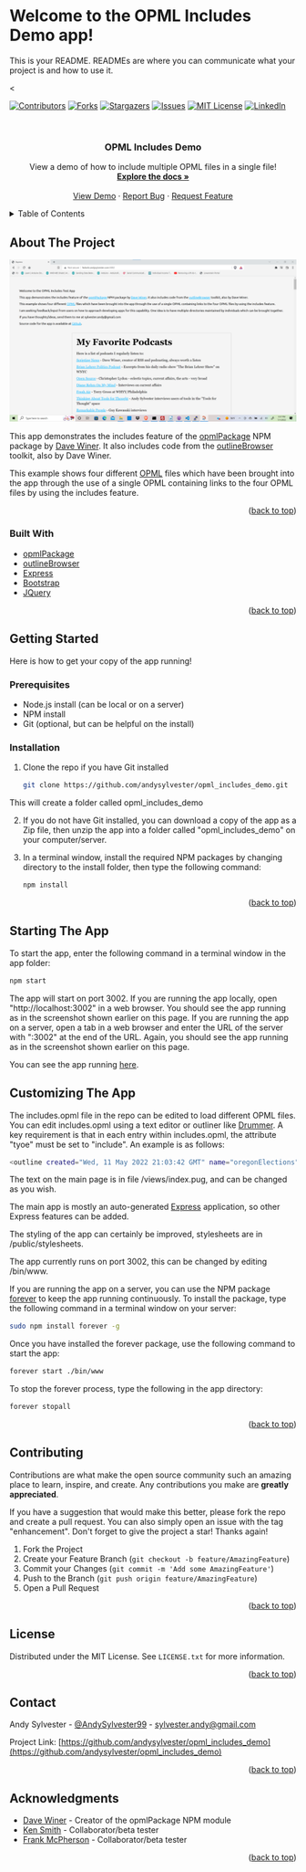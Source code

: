 # Welcome to the OPML Includes Demo app!

This is your README. READMEs are where you can communicate what your project is and how to use it.

<<div id="top"></div>
<!--
*** Thanks for checking out the Best-README-Template. If you have a suggestion
*** that would make this better, please fork the repo and create a pull request
*** or simply open an issue with the tag "enhancement".
*** Don't forget to give the project a star!
*** Thanks again! Now go create something AMAZING! :D
-->



<!-- PROJECT SHIELDS -->
<!--
*** I'm using markdown "reference style" links for readability.
*** Reference links are enclosed in brackets [ ] instead of parentheses ( ).
*** See the bottom of this document for the declaration of the reference variables
*** for contributors-url, forks-url, etc. This is an optional, concise syntax you may use.
*** https://www.markdownguide.org/basic-syntax/#reference-style-links
-->
[![Contributors][contributors-shield]][contributors-url]
[![Forks][forks-shield]][forks-url]
[![Stargazers][stars-shield]][stars-url]
[![Issues][issues-shield]][issues-url]
[![MIT License][license-shield]][license-url]
[![LinkedIn][linkedin-shield]][linkedin-url]



<!-- PROJECT LOGO -->
<br />
<div align="center">

<h3 align="center">OPML Includes Demo</h3>

  <p align="center">
    View a demo of how to include multiple OPML files in a single file!
    <br />
    <a href="https://github.com/andysylvester/opml_includes_demo"><strong>Explore the docs »</strong></a>
    <br />
    <br />
    <a href="http://fedwiki.andysylvester.com:3002/">View Demo</a>
    ·
    <a href="https://github.com/andysylvester/opml_includes_demo/issues">Report Bug</a>
    ·
    <a href="https://github.com/andysylvester/opml_includes_demo/issues">Request Feature</a>
  </p>
</div>



<!-- TABLE OF CONTENTS -->
<details>
  <summary>Table of Contents</summary>
  <ol>
    <li>
      <a href="#about-the-project">About The Project</a>
      <ul>
        <li><a href="#built-with">Built With</a></li>
      </ul>
    </li>
    <li>
      <a href="#getting-started">Getting Started</a>
      <ul>
        <li><a href="#prerequisites">Prerequisites</a></li>
        <li><a href="#installation">Installation</a></li>
      </ul>
    </li>
    <li><a href="#usage">Usage</a></li>
    <li><a href="#customizing">Customizing The App</a></li>
    <li><a href="#contributing">Contributing</a></li>
    <li><a href="#license">License</a></li>
    <li><a href="#contact">Contact</a></li>
    <li><a href="#acknowledgments">Acknowledgments</a></li>
  </ol>
</details>



<!-- ABOUT THE PROJECT -->
## About The Project

  <a href="ttps://github.com/andysylvester/opml_includes_demo">
    <img src="images/demoapp.png" alt="Demo app">
  </a>


This app demonstrates the includes feature of the <a href="https://github.com/scripting/opmlPackage">opmlPackage</a> NPM package by <a href="http://scripting.com/">Dave Winer</a>. It also includes code from the <a href="https://github.com/scripting/outlineBrowser">outlineBrowser</a> toolkit, also by Dave Winer.

This example shows four different <a href="http://opml.org/">OPML</a> files which have been brought into the app through the use of a single OPML containing links to the four OPML files by using the includes feature.


<p align="right">(<a href="#top">back to top</a>)</p>



### Built With

* [opmlPackage](https://github.com/scripting/opmlPackage)
* [outlineBrowser](https://github.com/scripting/outlineBrowser)
* [Express](https://expressjs.com/)
* [Bootstrap](https://getbootstrap.com)
* [JQuery](https://jquery.com)

<p align="right">(<a href="#top">back to top</a>)</p>



<!-- GETTING STARTED -->
## Getting Started

Here is how to get your copy of the app running!

### Prerequisites

* Node.js install (can be local or on a server)
* NPM install
* Git (optional, but can be helpful on the install)

### Installation

1. Clone the repo if you have Git installed
   ```sh
   git clone https://github.com/andysylvester/opml_includes_demo.git
   ```
This will create a folder called opml_includes_demo

2. If you do not have Git installed, you can download a copy of the app as a Zip file, then unzip the app into a folder called "opml_includes_demo" on your computer/server.

3. In a terminal window, install the required NPM packages by changing directory to the install folder, then type the following command:
   ```sh
   npm install
   ```

<p align="right">(<a href="#top">back to top</a>)</p>



<!-- USAGE EXAMPLES -->
## Starting The App

To start the app, enter the following command in a terminal window in the app folder:

   ```sh
   npm start
   ```

The app will start on port 3002. If you are running the app locally, open "http://localhost:3002" in a web browser. You should see the app running as in the screenshot shown earlier on this page. If you are running the app on a server, open a tab in a web browser and enter the URL of the server with ":3002" at the end of the URL. Again, you should see the app running as in the screenshot shown earlier on this page.

You can see the app running <a href="http://fedwiki.andysylvester.com:3002/">here</a>.

## Customizing The App

The includes.opml file in the repo can be edited to load different OPML files. You can edit includes.opml using a text editor or outliner like [Drummer](http://drummer.scripting.com/). A key requirement is that in each entry within includes.opml, the attribute "tyoe" must be set to "include". An example is as follows:

   ```sh
   <outline created="Wed, 11 May 2022 21:03:42 GMT" name="oregonElections" text="Oregon Elections" type="include" url="http://drummer.scripting.com/PDXProtestNews/OregonElections.opml"></outline>
   ```
The text on the main page is in file /views/index.pug, and can be changed as you wish.

The main app is mostly an auto-generated [Express](https://expressjs.com/) application, so other Express features can be added.

The styling of the app can certainly be improved, stylesheets are in /public/stylesheets.

The app currently runs on port 3002, this can be changed by editing /bin/www.

If you are running the app on a server, you can use the NPM package [forever](https://www.npmjs.com/package/forever) to keep the app running continuously. To install the package, type the following command in a terminal window on your server:

   ```sh
   sudo npm install forever -g
   ```
Once you have installed the forever package, use the following command to start the app:

   ```sh
   forever start ./bin/www
   ```

To stop the forever process, type the following in the app directory:

   ```sh
   forever stopall
   ```


<p align="right">(<a href="#top">back to top</a>)</p>



<!-- CONTRIBUTING -->
## Contributing

Contributions are what make the open source community such an amazing place to learn, inspire, and create. Any contributions you make are **greatly appreciated**.

If you have a suggestion that would make this better, please fork the repo and create a pull request. You can also simply open an issue with the tag "enhancement".
Don't forget to give the project a star! Thanks again!

1. Fork the Project
2. Create your Feature Branch (`git checkout -b feature/AmazingFeature`)
3. Commit your Changes (`git commit -m 'Add some AmazingFeature'`)
4. Push to the Branch (`git push origin feature/AmazingFeature`)
5. Open a Pull Request

<p align="right">(<a href="#top">back to top</a>)</p>



<!-- LICENSE -->
## License

Distributed under the MIT License. See `LICENSE.txt` for more information.

<p align="right">(<a href="#top">back to top</a>)</p>



<!-- CONTACT -->
## Contact

Andy Sylvester - [@AndySylvester99](https://twitter.com/AndySylvester99) - sylvester.andy@gmail.com

Project Link: [https://github.com/andysylvester/opml_includes_demo](https://github.com/andysylvester/opml_includes_demo)

<p align="right">(<a href="#top">back to top</a>)</p>



<!-- ACKNOWLEDGMENTS -->
## Acknowledgments

* [Dave Winer](http://scripting.com/) - Creator of the opmlPackage NPM module
* [Ken Smith](http://oldschool.scripting.com/KenSmith/) - Collaborator/beta tester
* [Frank McPherson](http://oldschool.scripting.com/frankm/) - Collaborator/beta tester

<p align="right">(<a href="#top">back to top</a>)</p>



<!-- MARKDOWN LINKS & IMAGES -->
<!-- https://www.markdownguide.org/basic-syntax/#reference-style-links -->
[contributors-shield]: https://img.shields.io/github/contributors/andysylvester/opml_includes_demo.svg?style=for-the-badge
[contributors-url]: https://github.com/andysylvester/reopml_includes_demopo_name/graphs/contributors
[forks-shield]: https://img.shields.io/github/forks/andysylvester/opml_includes_demo.svg?style=for-the-badge
[forks-url]: https://github.com/andysylvester/opml_includes_demo/network/members
[stars-shield]: https://img.shields.io/github/stars/andysylvester/opml_includes_demo.svg?style=for-the-badge
[stars-url]: https://github.com/andysylvester/opml_includes_demo/stargazers
[issues-shield]: https://img.shields.io/github/issues/andysylvester/opml_includes_demo.svg?style=for-the-badge
[issues-url]: https://github.com/andysylvester/opml_includes_demo/issues
[license-shield]: https://img.shields.io/github/license/andysylvester/opml_includes_demo.svg?style=for-the-badge
[license-url]: https://github.com/andysylvester/opml_includes_demo/blob/master/LICENSE.txt
[linkedin-shield]: https://img.shields.io/badge/-LinkedIn-black.svg?style=for-the-badge&logo=linkedin&colorB=555
[linkedin-url]: https://linkedin.com/in/andrew-sylvester-b426a251
[product-screenshot]: images/screenshot.png